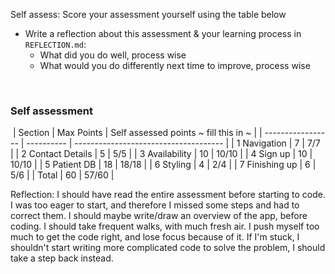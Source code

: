  Self assess: Score your assessment yourself using the table below
- Write a reflection about this assessment & your learning process in `REFLECTION.md`:
  - What did you do well, process wise
  - What would you do differently next time to improve, process wise

​
### Self assessment
​
| Section           | Max Points | Self assessed points ~ fill this in ~ |
| ----------------- | ---------- | ------------------------------------- |
| 1 Navigation      | 7          | 7/7                                   |
| 2 Contact Details | 5          | 5/5                                   |
| 3 Availability    | 10         | 10/10                                  |
| 4 Sign up         | 10         | 10/10                                  |
| 5 Patient DB      | 18         | 18/18                                  |
| 6 Styling         | 4          | 2/4                                   |
| 7 Finishing up    | 6          | 5/6                                   |
| Total             | 60         | 57/60                                  |


Reflection:
I should have read the entire assessment before starting to code. I was too eager to start, and therefore I missed some steps and had to correct them.
I should maybe write/draw an overview of the app, before coding.
I should take frequent walks, with much fresh air. I push myself too much to get the code right, and lose focus because of it. If I'm stuck, I shouldn't start writing more complicated code to solve the problem, I should take a step back instead. 